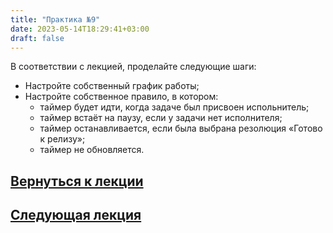 ```yaml
---
title: "Практика №9"
date: 2023-05-14T18:29:41+03:00
draft: false
---
```

В соответствии с лекцией, проделайте следующие шаги:

- Настройте собственный график работы;
- Настройте собственное правило, в котором:
    - таймер будет идти, когда задаче был присвоен испольнитель;
    - таймер встаёт на паузу, если у задачи нет исполнителя;
    - таймер останавливается, если была выбрана резолюция «Готово к релизу»;
    - таймер не обновляется.

## [Вернуться к лекции](/лекции/лекция_16/)
## [Следующая лекция](/лекции/лекция_17/)

